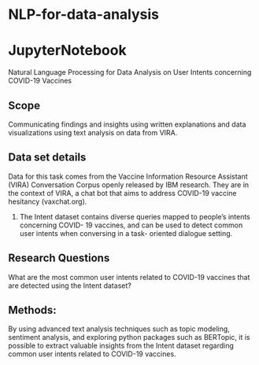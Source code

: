 # NLP-for-data-analysis

# JupyterNotebook 
Natural Language Processing for Data Analysis on User Intents concerning COVID-19 Vaccines

## Scope
Communicating findings and insights using written explanations and data visualizations using text analysis on data from VIRA.

## Data set details
Data for this task comes from the Vaccine Information Resource Assistant (VIRA) Conversation Corpus openly released by IBM research. They are in the context of VIRA, a chat bot that aims to address COVID-19 vaccine hesitancy (vaxchat.org). 
1. The Intent dataset contains diverse queries mapped to people’s intents concerning COVID- 19 vaccines, and can be used to detect common user intents when conversing in a task- oriented dialogue setting.

## Research Questions
What are the most common user intents related to COVID-19 vaccines that are detected using the Intent dataset?

## Methods: 
By using advanced text analysis techniques such as topic modeling, sentiment analysis, and exploring python packages such as BERTopic, it is possible to extract valuable insights from the Intent dataset regarding common user intents related to COVID-19 vaccines.






